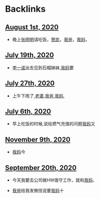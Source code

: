 
# Backlinks
## [August 1st, 2020](<August 1st, 2020.md>)
- 晚上[张明明](<张明明.md>)请吃饭，[贺凯](<贺凯.md>)，[我爸](<我爸.md>)，[我妈](<我妈.md>)，

## [July 19th, 2020](<July 19th, 2020.md>)
- [李一诺](<李一诺.md>)出去见到石榴妹妹,[我妈](<我妈.md>)要

## [July 27th, 2020](<July 27th, 2020.md>)
- 上午下雨了,[老婆](<老婆.md>),[我爸](<我爸.md>),[我妈](<我妈.md>),

## [July 6th, 2020](<July 6th, 2020.md>)
- 早上吃饭的时候,说给燃气充值的问题[我妈](<我妈.md>)又

## [November 9th, 2020](<November 9th, 2020.md>)
-  [我妈](<我妈.md>)今

## [September 20th, 2020](<September 20th, 2020.md>)
- 今天我要去公司做HW值守工作，就和[我妈](<我妈.md>)、

- [我爸](<我爸.md>)给我发微信说要[我妈](<我妈.md>)十

